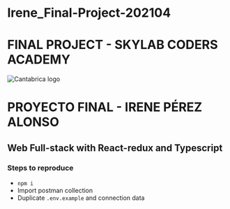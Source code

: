 # Irene_Final-Project-202104
# FINAL PROJECT - SKYLAB CODERS ACADEMY
![Cantabrica logo](https://i.ibb.co/3sht1r1/logo.png)
# PROYECTO FINAL - IRENE PÉREZ ALONSO 
##  Web Full-stack with React-redux and Typescript

### Steps to reproduce
- `npm i`
- Import postman collection
- Duplicate `.env.example` and connection data

